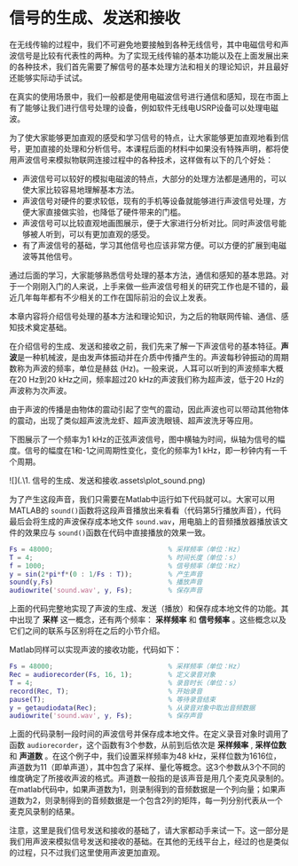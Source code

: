 # 信号的生成、发送和接收

在无线传输的过程中，我们不可避免地要接触到各种无线信号，其中电磁信号和声波信号是比较有代表性的两种。为了实现无线传输的基本功能以及在上面发展出来的各种技术，我们首先需要了解信号的基本处理方法和相关的理论知识，并且最好还能够实际动手试试。

 在真实的使用场景中，我们一般都是使用电磁波信号进行通信和感知，现在市面上有了能够让我们进行信号处理的设备，例如软件无线电USRP设备可以处理电磁波。

 为了使大家能够更加直观的感受和学习信号的特点，让大家能够更加直观地看到信号，更加直接的处理和分析信号。本课程后面的材料中如果没有特殊声明，都将使用声波信号来模拟物联网连接过程中的各种技术，这样做有以下的几个好处：

* 声波信号可以较好的模拟电磁波的特点，大部分的处理方法都是通用的，可以使大家比较容易地理解基本方法。
* 声波信号对硬件的要求较低，现有的手机等设备就能够进行声波信号处理，方便大家直接做实验，也降低了硬件带来的门槛。
* 声波信号可以比较直观地画图展示，便于大家进行分析对比。同时声波信号能够被人听到，可以有更加直观的感受。
* 有了声波信号的基础，学习其他信号也应该非常方便。可以方便的扩展到电磁波等其他信号。

 通过后面的学习，大家能够熟悉信号处理的基本方法，通信和感知的基本思路。对于一个刚刚入门的人来说，上手来做一些声波信号相关的研究工作也是不错的，最近几年每年都有不少相关的工作在国际前沿的会议上发表。

 本章内容将介绍信号处理的基本方法和理论知识，为之后的物联网传输、通信、感知技术奠定基础。

 在介绍信号的生成、发送和接收之前，我们先来了解一下声波信号的基本特征。**声波**是一种机械波，是由发声体振动并在介质中传播产生的。声波每秒钟振动的周期数称为声波的频率，单位是赫兹 (Hz)。一般来说，人耳可以听到的声波频率大概在20 Hz到20 kHz之间，频率超过20 kHz的声波我们称为超声波，低于20 Hz的声波称为次声波。

 由于声波的传播是由物体的震动引起了空气的震动，因此声波也可以带动其他物体的震动，出现了类似超声波洗龙虾、超声波洗眼镜、超声波洗牙等应用。

 下图展示了一个频率为1 kHz的正弦声波信号，图中横轴为时间，纵轴为信号的幅度。信号的幅度在1和-1之间周期性变化，变化的频率为1 kHz，即一秒钟内有一千个周期。

![](.\1. 信号的生成、发送和接收.assets\plot_sound.png)

为了产生这段声音，我们只需要在Matlab中运行如下代码就可以。大家可以用MATLAB的 `sound()`函数将这段声音播放出来看看（代码第5行播放声音），代码最后会将生成的声波保存成本地文件 `sound.wav`，用电脑上的音频播放器播放该文件的效果应与 `sound()`函数在代码中直接播放的效果一致。

```matlab
Fs = 48000;                             % 采样频率（单位：Hz）
T = 4;                                  % 时间长度（单位：s）
f = 1000;                               % 信号频率（单位：Hz）
y = sin(2*pi*f*(0 : 1/Fs : T));         % 产生声音
sound(y,Fs)                             % 播放声音
audiowrite('sound.wav', y, Fs);         % 保存声音
```

 上面的代码完整地实现了声波的生成、发送（播放）和保存成本地文件的功能。其中出现了 **采样** 这一概念，还有两个频率： **采样频率** 和 **信号频率** 。这些概念以及它们之间的联系与区别将在之后的小节介绍。

 Matlab同样可以实现声波的接收功能，代码如下：

```matlab
Fs = 48000;                             % 采样频率（单位：Hz）
Rec = audiorecorder(Fs, 16, 1);         % 定义录音对象
T = 4;                                  % 录音时长（单位：s）
record(Rec, T);                         % 开始录音
pause(T);                               % 等待录音结束
y = getaudiodata(Rec);                  % 从录音对象中取出音频数据
audiowrite('sound.wav', y, Fs);         % 保存声音
```

 上面的代码录制一段时间的声波信号并保存成本地文件。在定义录音对象时调用了函数 `audiorecorder`，这个函数有3个参数，从前到后依次是 **采样频率** , **采样位数** 和 **声道数** 。在这个例子中，我们设置采样频率为48 kHz，采样位数为1616位，声道数为11（即单声道），其中包含了采样、量化等概念。这3个参数从3个不同的维度确定了所接收声波的格式。声道数一般指的是该声音是用几个麦克风录制的。在matlab代码中，如果声道数为1，则录制得到的音频数据是一个列向量；如果声道数为2，则录制得到的音频数据是一个包含2列的矩阵，每一列分别代表从一个麦克风录制的结果。

注意，这里是我们信号发送和接收的基础了，请大家都动手来试一下。这一部分是我们用声波来模拟信号发送和接收的基础。在其他的无线平台上，经过的也是类似的过程，只不过我们这里使用声波更加直观。
